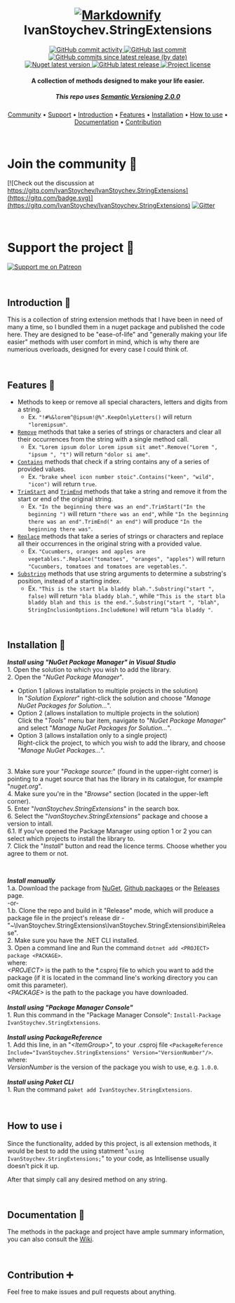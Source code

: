 <h1 align="center">
  <br>
  <a href="https://www.nuget.org/packages/IvanStoychev.StringExtensions"><img src="https://imgur.com/8bTHOdq.png" alt="Markdownify"></a>
  <br>
  IvanStoychev.StringExtensions
  <br>
</h1>

<p align="center">
  <a href="https://github.com/IvanStoychev/IvanStoychev.StringExtensions/graphs/commit-activity">
    <img src="https://img.shields.io/github/commit-activity/m/IvanStoychev/IvanStoychev.StringExtensions?style=plastic"
         alt="GitHub commit activity">
  </a>
  <a href="https://github.com/IvanStoychev/IvanStoychev.StringExtensions/branches">
    <img src="https://img.shields.io/github/last-commit/IvanStoychev/IvanStoychev.StringExtensions?style=plastic"
         alt="GitHub last commit">
  </a>
  <a href="https://github.com/IvanStoychev/IvanStoychev.StringExtensions/graphs/commit-activity">
    <img src="https://img.shields.io/github/commits-since/IvanStoychev/IvanStoychev.StringExtensions/latest?style=plastic"
         alt="GitHub commits since latest release (by date)">
  </a>
 <br> 
  <a href="https://www.nuget.org/packages/IvanStoychev.StringExtensions">
    <img src="https://img.shields.io/nuget/v/IvanStoychev.StringExtensions?style=plastic"
         alt="Nuget latest version">
  </a>
  <a href="https://github.com/IvanStoychev/IvanStoychev.StringExtensions/releases">
    <img src="https://img.shields.io/github/v/release/IvanStoychev/IvanStoychev.StringExtensions?style=plastic"
         alt="GitHub latest release">
  </a>
  <a href="https://github.com/IvanStoychev/IvanStoychev.StringExtensions/blob/master/LICENSE">
    <img src="https://img.shields.io/github/license/IvanStoychev/IvanStoychev.StringExtensions?style=plastic"
         alt="Project license">
  </a>
</p>

<h4 align="center">A collection of methods designed to make your life easier.</h4>
<h5 align="center">This repo uses <a href="https://semver.org/#semantic-versioning-200">Semantic Versioning 2.0.0</a></h5>

<p align="center">
  <a href="#join-the-community">Community</a> •
  <a href="#support-the-project">Support</a> •
  <a href="#introduction">Introduction</a> •
  <a href="#features">Features</a> •
  <a href="#installation">Installation</a> •
  <a href="#how-to-use">How to use</a> •
  <a href="#documentation">Documentation</a> •
  <a href="#contribution">Contribution</a>
</p>

<br/>

# Join the community :speech_balloon:
[![Check out the discussion at https://gitq.com/IvanStoychev/IvanStoychev.StringExtensions](https://gitq.com/badge.svg)](https://gitq.com/IvanStoychev/IvanStoychev.StringExtensions)
[![Gitter](https://badges.gitter.im/IvanStoychev-StringExtensions/community.svg)](https://gitter.im/IvanStoychev-StringExtensions/community?utm_source=badge&utm_medium=badge&utm_campaign=pr-badge)

<br/>

# Support the project :sparkling_heart:
[![Support me on Patreon](https://img.shields.io/badge/Patreon-support-orange)](https://www.patreon.com/IvanStoychev)

<br/>

Introduction :mega:
------------
This is a collection of string extension methods that I have been in need of many a time, so I bundled them in a nuget package and published the code here. They are designed to be "ease-of-life" and "generally making your life easier" methods with user comfort in mind, which is why there are numerious overloads, designed for every case I could think of.

<br/>

Features :newspaper:
------------
* Methods to keep or remove all special characters, letters and digits from a string.
  * Ex. `"!#%&lorem^@ipsum!@%".KeepOnlyLetters()` will return `"loremipsum"`.
* [`Remove`][6] methods that take a series of strings or characters and clear all their occurrences from the string with a single method call.
  * Ex. `"Lorem ipsum dolor Lorem ipsum sit amet".Remove("Lorem ", "ipsum ", "t")` will return `"dolor si ame"`.
* [`Contains`][7] methods that check if a string contains any of a series of provided values.
  * Ex. `"brake wheel icon number stoic".Contains("keen", "wild", "icon")` will return `true`.
* [`TrimStart`][6] and [`TrimEnd`][6] methods that take a string and remove it from the start or end of the original string.
  * Ex. `"In the beginning there was an end".TrimStart("In the beginning ")` will return `"there was an end"`, while `"In the beginning there was an end".TrimEnd(" an end")` will produce `"In the beginning there was"`.
* [`Replace`][8] methods that take a series of strings or characters and replace all their occurrences in the original string with a provided value.
  * Ex. `"Cucumbers, oranges and apples are vegetables.".Replace("tomatoes", "oranges", "apples")` will return `"Cucumbers, tomatoes and tomatoes are vegetables."`.
* [`Substring`][9] methods that use string arguments to determine a substring's position, instead of a starting index.
  * Ex. `"This is the start bla bladdy blah.".Substring("start ", false)` will return `"bla bladdy blah."`, while `"This is the start bla bladdy blah and this is the end.".Substring("start ", "blah", StringInclusionOptions.IncludeNone)` will return `"bla bladdy "`.

<br/>

Installation :construction_worker:
------------
__*Install using "NuGet Package Manager" in Visual Studio*__
<br/>1. Open the solution to which you wish to add the library.
<br/>2. Open the "_NuGet Package Manager_".

* Option 1 (allows installation to multiple projects in the solution)
<br/>In "_Solution Explorer_" right-click the solution and choose "_Manage NuGet Packages for Solution..._".
* Option 2 (allows installation to multiple projects in the solution)
<br/>Click the "_Tools_" menu bar item, navigate to "_NuGet Package Manager_" and select "_Manage NuGet Packages for Solution..._".
* Option 3 (allows installation only to a single project)
<br/>Right-click the project, to which you wish to add the library, and choose "_Manage NuGet Packages..._".

<br/>3. Make sure your "_Package source:_" (found in the upper-right corner) is pointing to a nuget source that has the library in its catalogue, for example "_nuget.org_". 
<br/>4. Make sure you're in the "_Browse_" section (located in the upper-left corner).
<br/>5. Enter "_IvanStoychev.StringExtensions_" in the search box.
<br/>6. Select the "_IvanStoychev.StringExtensions_" package and choose a version to intall.
<br/>6.1. If you've opened the Package Manager using option 1 or 2 you can select which projects to install the library to.
<br/>7. Click the "_Install_" button and read the licence terms. Choose whether you agree to them or not.

<br/>

__*Install manually*__
<br/>1.a. Download the package from [NuGet][4], [Github packages][5] or the [Releases][2] page.
<br/>-or-
<br/>1.b. Clone the repo and build in it "Release" mode, which will produce a package file in the project's release dir - "~\IvanStoychev.StringExtensions\IvanStoychev.StringExtensions\bin\Release".
<br/>2. Make sure you have the .NET CLI installed.
<br/>3. Open a command line and Run the command `dotnet add <PROJECT> package <PACKAGE>`.
<br/>where:
<br/>*\<PROJECT\>* is the path to the \*.csproj file to which you want to add the package (if it is located in the command line's working directory you can omit this parameter).
<br/>*\<PACKAGE\>* is the path to the package you have downloaded.
<br/>
<br/>__*Install using "Package Manager Console"*__
<br/>1. Run this command in the "Package Manager Console": `Install-Package IvanStoychev.StringExtensions`.
<br/>
<br/>__*Install using PackageReference*__
<br/>1. Add this line, in an "*\<ItemGroup>*", to your .csproj file `<PackageReference Include="IvanStoychev.StringExtensions" Version="VersionNumber"/>`.
<br/>where:
<br/>*VersionNumber* is the version of the package you wish to use, e.g. `1.0.0`.
<br/>
<br/>__*Install using Paket CLI*__
<br/>1. Run the command `paket add IvanStoychev.StringExtensions`.

<br/>

How to use :information_source:
----------
Since the functionality, added by this project, is all extension methods, it would be best to add the using statment "`using IvanStoychev.StringExtensions;`" to your code, as Intellisense usually doesn't pick it up.

After that simply call any desired method on any string.

<br/>

Documentation :scroll:
-------------
The methods in the package and project have ample summary information, you can also consult the [Wiki][3].

<br/>

Contribution :heavy_plus_sign:
-------------
Feel free to make issues and pull requests about anything.


  [2]: https://github.com/IvanStoychev/IvanStoychev.StringExtensions/releases
  [3]: https://github.com/IvanStoychev/IvanStoychev.StringExtensions/wiki/
  [4]: https://www.nuget.org/packages/IvanStoychev.StringExtensions/
  [5]: https://github.com/IvanStoychev/IvanStoychev.StringExtensions/packages
  [6]: https://github.com/IvanStoychev/IvanStoychev.StringExtensions/wiki/Remover
  [7]: https://github.com/IvanStoychev/IvanStoychev.StringExtensions/wiki/Comparer
  [8]: https://github.com/IvanStoychev/IvanStoychev.StringExtensions/wiki/Replacer
  [9]: https://github.com/IvanStoychev/IvanStoychev.StringExtensions/wiki/Selector
